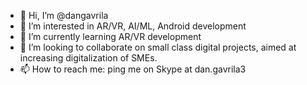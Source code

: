 - 👋 Hi, I’m @dangavrila
- 👀 I’m interested in AR/VR, AI/ML, Android development
- 🌱 I’m currently learning AR/VR development
- 💞️ I’m looking to collaborate on small class digital projects, aimed at increasing digitalization of SMEs.
- 📫 How to reach me: ping me on Skype at dan.gavrila3

<!---
dangavrila/dangavrila is a ✨ special ✨ repository because its `README.md` (this file) appears on your GitHub profile.
You can click the Preview link to take a look at your changes.
--->

